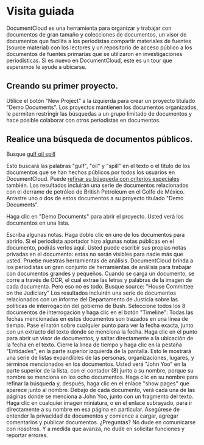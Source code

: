 # Visita guiada

DocumentCloud es una herramienta para organizar y trabajar con documentos de gran tamaño y colecciones de documentos, un visor de documentos que facilita a los periodistas compartir materiales de fuentes (source material) con los lectores y un repositorio de acceso público a los documentos de fuentes primarias que se utilizaron en investigaciones periodísticas. Si es nuevo en DocumentCloud, este es un tour que esperamos le ayude a ubicarse.

## Creando su primer proyecto.

Utilice el botón "New Project" a la izquierda para crear un proyecto titulado "Demo Documents". Los proyectos mantienen los documentos organizados, le permiten restringir las búsquedas a un grupo limitado de documentos y hace posible colaborar con otros periodistas en documentos.

## Realice una búsqueda de documentos públicos.

Busque [gulf oil spill](#search/gulf%20oil%20spill)

Esto buscará las palabras "gulf", "oil" y "spill" en el texto o el título de los documentos que se han hechos públicos por todos los usuarios en DocumentCloud. Puede [refinar su búsqueda con criterios especiales](#help/searching) también. Los resultados incluirán  una serie de documentos relacionados con el derrame de petróleo de British Petroleum en el Golfo de México. Arrastre uno o dos de estos documentos a su proyecto titulado "Demo Documents".

Haga clic en "Demo Documents" para abrir el proyecto. Usted verá los documentos en una lista.

Escriba algunas notas.
Haga doble clic en uno de los documentos para abrirlo. Si el periodista aportador hizo algunas notas públicas en el documento, podrás verlos aquí. Usted puede escribir sus propias notas privadas en el documento: estas no serán visibles para nadie más que usted.
Pruebe nuestras herramientas de análisis.
DocumentCloud brinda a los periodistas un gran conjunto de herramientas de análisis para trabajar con documentos grandes y pequeños. Cuando se carga un documento, se corre a través de OCR,  el cual extrae las letras y palabras de la imagen de cada documento. Pero eso no es todo.
Busque source: "House Committee on the Judiciary"
Los resultados incluirán una serie de documentos relacionados con un informe del Departamento de Justicia sobre las políticas de interrogación del gobierno de Bush. Seleccione todos los 8 documentos de interrogación y haga clic en el botón "Timeline":
Todas las fechas mencionadas en estos documentos son trazados en una línea de tiempo. Pase el ratón sobre cualquier punto para ver la fecha exacta, junto con un extracto del texto donde se menciona la fecha. Haga clic en el punto para abrir un visor de documentos, y saltar directamente a la ubicación de la fecha en el texto.
Cierre la línea de tiempo y haga clic en la pestaña "Entidades",  en la parte superior izquierda de la pantalla. Esto le mostrará una serie de listas expandibles de las personas, organizaciones, lugares, y términos mencionados en los documentos. Usted verá "John Yoo" en la parte superior de la lista, con el contador (8) junto a su nombre, porque su nombre se menciona en los ocho documentos. Haga clic en su nombre para refinar la búsqueda y, después, haga clic en el enlace "show pages" que aparece junto al nombre. Debajo de cada documento, verá cada una de las páginas donde se menciona a John Yoo, junto con un fragmento del texto. Haga clic en cualquier imagen miniatura, o en el enlace subrayado, para ir directamente a su nombre en esa página en particular.
Asegúrese de entender la privacidad de documentos y comience a cargar, agregar comentarios y publicar documentos.
¿Preguntas? No dude en comunicarse con nosotros. Y a medida que avanza, no dude en solicitar funciones y reportar errores.
